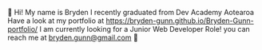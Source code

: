 👋 Hi! My name is Bryden 
I recently graduated from Dev Academy Aotearoa 
Have a look at my portfolio at https://bryden-gunn.github.io/Bryden-Gunn-portfolio/
I am currently looking for a Junior Web Developer Role! you can reach me at bryden.gunn@gmail.com
🙏
